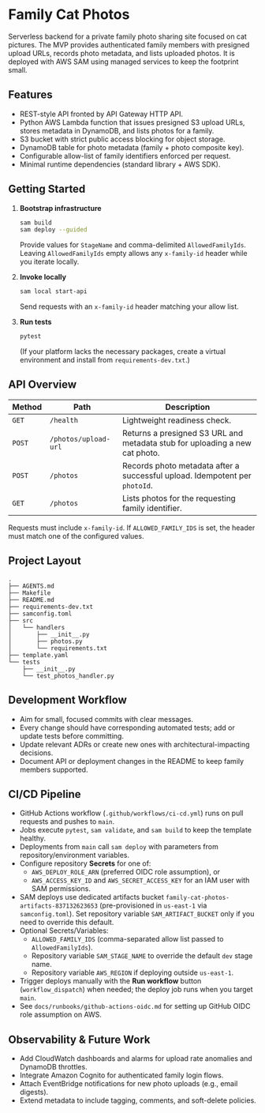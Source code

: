 # Family Cat Photos

Serverless backend for a private family photo sharing site focused on cat pictures. The MVP provides authenticated family members with presigned upload URLs, records photo metadata, and lists uploaded photos. It is deployed with AWS SAM using managed services to keep the footprint small.

## Features
- REST-style API fronted by API Gateway HTTP API.
- Python AWS Lambda function that issues presigned S3 upload URLs, stores metadata in DynamoDB, and lists photos for a family.
- S3 bucket with strict public access blocking for object storage.
- DynamoDB table for photo metadata (family + photo composite key).
- Configurable allow-list of family identifiers enforced per request.
- Minimal runtime dependencies (standard library + AWS SDK).

## Getting Started
1. **Bootstrap infrastructure**
   ```bash
   sam build
   sam deploy --guided
   ```
   Provide values for `StageName` and comma-delimited `AllowedFamilyIds`. Leaving `AllowedFamilyIds` empty allows any `x-family-id` header while you iterate locally.

2. **Invoke locally**
   ```bash
   sam local start-api
   ```
   Send requests with an `x-family-id` header matching your allow list.

3. **Run tests**
   ```bash
   pytest
   ```
   (If your platform lacks the necessary packages, create a virtual environment and install from `requirements-dev.txt`.)

## API Overview
| Method | Path | Description |
| --- | --- | --- |
| `GET` | `/health` | Lightweight readiness check. |
| `POST` | `/photos/upload-url` | Returns a presigned S3 URL and metadata stub for uploading a new cat photo. |
| `POST` | `/photos` | Records photo metadata after a successful upload. Idempotent per `photoId`. |
| `GET` | `/photos` | Lists photos for the requesting family identifier. |

Requests must include `x-family-id`. If `ALLOWED_FAMILY_IDS` is set, the header must match one of the configured values.

## Project Layout
```
.
├── AGENTS.md
├── Makefile
├── README.md
├── requirements-dev.txt
├── samconfig.toml
├── src
│   └── handlers
│       ├── __init__.py
│       ├── photos.py
│       └── requirements.txt
├── template.yaml
└── tests
    ├── __init__.py
    └── test_photos_handler.py
```

## Development Workflow
- Aim for small, focused commits with clear messages.
- Every change should have corresponding automated tests; add or update tests before committing.
- Update relevant ADRs or create new ones with architectural-impacting decisions.
- Document API or deployment changes in the README to keep family members supported.

## CI/CD Pipeline
- GitHub Actions workflow (`.github/workflows/ci-cd.yml`) runs on pull requests and pushes to `main`.
- Jobs execute `pytest`, `sam validate`, and `sam build` to keep the template healthy.
- Deployments from `main` call `sam deploy` with parameters from repository/environment variables.
- Configure repository **Secrets** for one of:
  - `AWS_DEPLOY_ROLE_ARN` (preferred OIDC role assumption), or
  - `AWS_ACCESS_KEY_ID` and `AWS_SECRET_ACCESS_KEY` for an IAM user with SAM permissions.
- SAM deploys use dedicated artifacts bucket `family-cat-photos-artifacts-837132623653` (pre-provisioned in `us-east-1` via `samconfig.toml`). Set repository variable `SAM_ARTIFACT_BUCKET` only if you need to override this default.
- Optional Secrets/Variables:
  - `ALLOWED_FAMILY_IDS` (comma-separated allow list passed to `AllowedFamilyIds`).
  - Repository variable `SAM_STAGE_NAME` to override the default `dev` stage name.
  - Repository variable `AWS_REGION` if deploying outside `us-east-1`.
- Trigger deploys manually with the **Run workflow** button (`workflow_dispatch`) when needed; the deploy job runs when you target `main`.
- See `docs/runbooks/github-actions-oidc.md` for setting up GitHub OIDC role assumption on AWS.

## Observability & Future Work
- Add CloudWatch dashboards and alarms for upload rate anomalies and DynamoDB throttles.
- Integrate Amazon Cognito for authenticated family login flows.
- Attach EventBridge notifications for new photo uploads (e.g., email digests).
- Extend metadata to include tagging, comments, and soft-delete policies.
